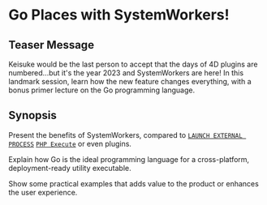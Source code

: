# Go Places with SystemWorkers!

## Teaser Message

Keisuke would be the last person to accept that the days of 4D plugins are numbered...but it's the year 2023 and SystemWorkers are here! In this landmark session, learn how the new feature changes everything, with a bonus primer lecture on the Go programming language.

## Synopsis 

Present the benefits of SystemWorkers, compared to [`LAUNCH EXTERNAL PROCESS`]() [`PHP Execute`]() or even plugins.

Explain how Go is the ideal programming language for a cross-platform, deployment-ready utility executable.

Show some practical examples that adds value to the product or enhances the user experience.


